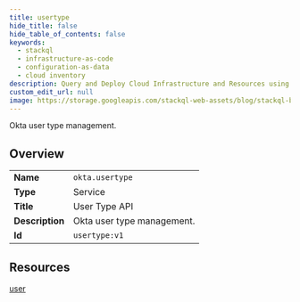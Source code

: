 ```yaml
---
title: usertype
hide_title: false
hide_table_of_contents: false
keywords:
  - stackql
  - infrastructure-as-code
  - configuration-as-data
  - cloud inventory
description: Query and Deploy Cloud Infrastructure and Resources using SQL
custom_edit_url: null
image: https://storage.googleapis.com/stackql-web-assets/blog/stackql-blog-post-featured-image.png
---
```

Okta user type management.  
    

## Overview
<table><tbody>
<tr><td><b>Name</b></td><td><code>okta.usertype</code></td></tr>
<tr><td><b>Type</b></td><td>Service</td></tr>
<tr><td><b>Title</b></td><td>User Type API</td></tr>
<tr><td><b>Description</b></td><td>Okta user type management.</td></tr>
<tr><td><b>Id</b></td><td><code>usertype:v1</code></td></tr>
</tbody></table>

## Resources
<div class="row">
<div class="providerDocColumn">
<a href="/providers/okta/usertype/user/">user</a><br />
</div>
<div class="providerDocColumn">
</div>
</div>
